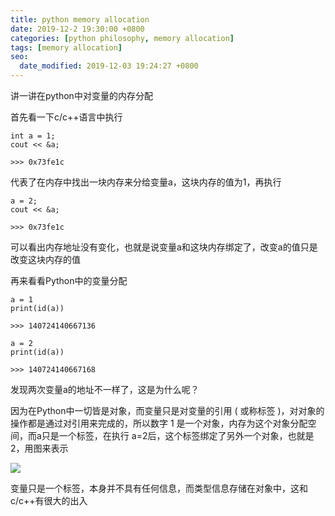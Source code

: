 ```yaml
---
title: python memory allocation
date: 2019-12-2 19:30:00 +0800
categories: [python philosophy, memory allocation]
tags: [memory allocation]
seo:
  date_modified: 2019-12-03 19:24:27 +0800
---
```

讲一讲在python中对变量的内存分配

首先看一下c/c++语言中执行
```
int a = 1;
cout << &a;

>>> 0x73fe1c
```
代表了在内存中找出一块内存来分给变量a，这块内存的值为1，再执行
```
a = 2;
cout << &a;

>>> 0x73fe1c
```
可以看出内存地址没有变化，也就是说变量a和这块内存绑定了，改变a的值只是改变这块内存的值

再来看看Python中的变量分配
```
a = 1
print(id(a))

>>> 140724140667136

a = 2
print(id(a))

>>> 140724140667168
```
发现两次变量a的地址不一样了，这是为什么呢？

因为在Python中一切皆是对象，而变量只是对变量的引用 ( 或称标签 )，对对象的操作都是通过对引用来完成的，所以数字 1 是一个对象，内存为这个对象分配空间，而a只是一个标签，在执行 a=2后，这个标签绑定了另外一个对象，也就是2，用图来表示

![](https://img-blog.csdnimg.cn/20191202220917450.png?x-oss-process=image/watermark,type_ZmFuZ3poZW5naGVpdGk,shadow_10,text_aHR0cHM6Ly9ibG9nLmNzZG4ubmV0L2xhbmNlbG90MDkwMg==,size_16,color_FFFFFF,t_70)

变量只是一个标签，本身并不具有任何信息，而类型信息存储在对象中，这和c/c++有很大的出入
